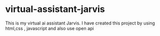 # virtual-assistant-jarvis
This is my virtual ai assistant Jarvis. I have created this project by using html,css , javascript and also use open api
